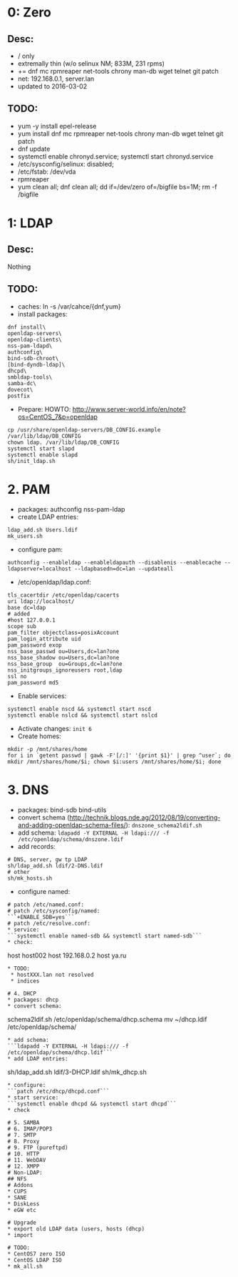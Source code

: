 # 0: Zero

## Desc:
* / only
* extremally thin (w/o selinux NM; 833M, 231 rpms)
* += dnf mc rpmreaper net-tools chrony man-db wget telnet git patch
* net: 192.168.0.1, server.lan
* updated to 2016-03-02

## TODO:
* yum -y install epel-release
* yum install dnf mc rpmreaper net-tools chrony man-db wget telnet git patch
* dnf update
* systemctl enable chronyd.service; systemctl start chronyd.service
* /etc/sysconfig/selinux: disabled;
* /etc/fstab: /dev/vda
* rpmreaper
* yum clean all; dnf clean all; dd if=/dev/zero of=/bigfile bs=1M; rm -f /bigfile

# 1: LDAP

## Desc:
Nothing

## TODO:
* caches: ln -s /var/cahce/{dnf,yum}
* install packages:
```
dnf install\
openldap-servers\
openldap-clients\
nss-pam-ldapd\
authconfig\
bind-sdb-chroot\
[bind-dyndb-ldap]\
dhcpd\
smbldap-tools\
samba-dc\
dovecot\
postfix
```
* Prepare:
HOWTO: http://www.server-world.info/en/note?os=CentOS_7&p=openldap
```
cp /usr/share/openldap-servers/DB_CONFIG.example /var/lib/ldap/DB_CONFIG
chown ldap. /var/lib/ldap/DB_CONFIG
systemctl start slapd
systemctl enable slapd
sh/init_ldap.sh
```
# 2. PAM
* packages: authconfig nss-pam-ldap
* create LDAP entries:
```
ldap_add.sh Users.ldif
mk_users.sh
```
* configure pam:
```
authconfig --enableldap --enableldapauth --disablenis --enablecache --ldapserver=localhost --ldapbasedn=dc=lan --updateall
```
* /etc/openldap/ldap.conf:
```
tls_cacertdir /etc/openldap/cacerts
uri ldap://localhost/
base dc=ldap
# added
#host 127.0.0.1
scope sub
pam_filter objectclass=posixAccount
pam_login_attribute uid
pam_password exop
nss_base_passwd ou=Users,dc=lan?one
nss_base_shadow ou=Users,dc=lan?one
nss_base_group  ou=Groups,dc=lan?one
nss_initgroups_ignoreusers root,ldap
ssl no
pam_password md5
```
* Enable services:
```
systemctl enable nscd && systemctl start nscd
systemctl enable nslcd && systemctl start nslcd
```
* Activate changes:
```init 6```
* Create homes:
```
mkdir -p /mnt/shares/home
for i in `getent passwd | gawk -F'[/:]' '{print $1}' | grep ^user`; do mkdir /mnt/shares/home/$i; chown $i:users /mnt/shares/home/$i; done
```
# 3. DNS
* packages: bind-sdb bind-utils
* convert schema (http://technik.blogs.nde.ag/2012/08/19/converting-and-adding-openldap-schema-files/):
```dnszone_schema2ldif.sh```
* add schema:
```ldapadd -Y EXTERNAL -H ldapi:/// -f /etc/openldap/schema/dnszone.ldif```
* add records:
```
# DNS, server, gw tp LDAP
sh/ldap_add.sh ldif/2-DNS.ldif
# other
sh/mk_hosts.sh
```
* configure named:
```
# patch /etc/named.conf:
# patch /etc/sysconfig/named:
```+ENABLE_SDB=yes```
# patch /etc/resolve.conf:
* service:
```systemctl enable named-sdb && systemctl start named-sdb```
* check:
```
host host002
host 192.168.0.2
host ya.ru
```
* TODO:
 * hostXXX.lan not resolved
 * indices

# 4. DHCP
* packages: dhcp
* convert schema:
```
schema2ldif.sh /etc/openldap/schema/dhcp.schema
mv ~/dhcp.ldif /etc/openldap/schema/
```
* add schema:
```ldapadd -Y EXTERNAL -H ldapi:/// -f /etc/openldap/schema/dhcp.ldif```
* add LDAP entries:
```
sh/ldap_add.sh ldif/3-DHCP.ldif
sh/mk_dhcp.sh
```
* configure:
```patch /etc/dhcp/dhcpd.conf```
* start service:
```systemctl enable dhcpd && systemctl start dhcpd```
* check

# 5. SAMBA
# 6. IMAP/POP3
# 7. SMTP
# 8. Proxy
# 9. FTP (pureftpd)
# 10. HTTP
# 11. WebDAV
# 12. XMPP
# Non-LDAP:
## NFS
# Addons
* CUPS
* SANE
* DiskLess
* eGW etc

# Upgrade
* export old LDAP data (users, hosts (dhcp)
* import

# TODO:
* CentOS7 zero ISO
* CentOS LDAP ISO
* mk_all.sh
